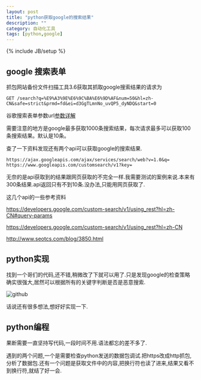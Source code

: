 ```yaml
---
layout: post
title: "python获取google的搜索结果"
description: ""
category: 自动化工具
tags: [python,google]
---
```

{% include JB/setup %}

## google 搜索表单 ##
抓包网站备份文件扫描工具3.6获取其抓取google搜索结果的请求为

	GET /search?q=%E9%A3%9E%E6%9C%BA%E6%9D%AF&num=50&hl=zh-CN&safe=strict&prmd=fd&ei=d3GgTLmnNo_uvQP5_dyNDQ&start=0
	

谷歌搜索表单参数url[参数详解](http://ylbook.com/cms/web/gugecanshu.htm)

需要注意的地方是google最多获取1000条搜索结果，每次请求最多可以获取100条搜索结果。默认是10条。

查了一下资料发现还有两个api可以获取google的搜索结果.

	https://ajax.googleapis.com/ajax/services/search/web?v=1.0&q=
	https://www.googleapis.com/customsearch/v1?key=

无奈的是api获取到的结果跟网页获取的不完全一样.我需要测试的案例来说.本来有300条结果.api返回只有不到10条.没办法,只能用网页获取了.

这几个api的一些参考资料

<https://developers.google.com/custom-search/v1/using_rest?hl=zh-CN#query-params>

<https://developers.google.com/custom-search/v1/using_rest?hl=zh-CN>

<http://www.seotcs.com/blog/3850.html>


## python实现 ##

找到一个哥们的代码,还不错,稍微改了下就可以用了.只是发现google的检查策略确实很强大,居然可以根据所有的关键字判断是否是恶意搜索.

![github](https://github.com/litsand/GoogleSearchCrawler)

话说还有很多想法,想好好实现一下.


## python编程 ##

果断需要一直坚持写代码,一段时间不用.语法都忘的差不多了.

遇到的两个问题,一个是需要检查python发送的数据包调试.把https改成http抓包,分析了数据包.还有一个问题是获取文件中的内容,把换行符也读了进来,结果又看不到换行符,就结了好一会.



